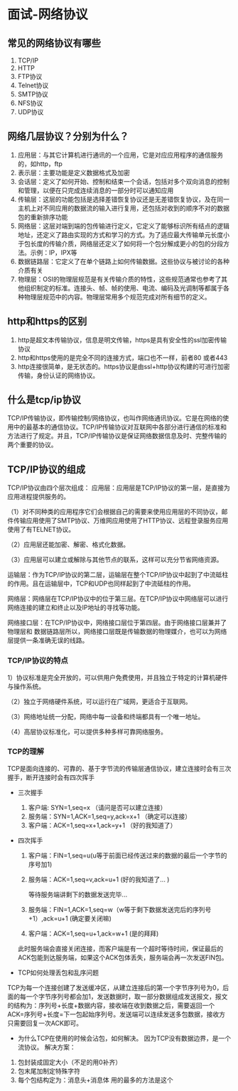 # 面试-网络协议

## 常见的网络协议有哪些

1. TCP/IP
2. HTTP
3. FTP协议
4. Telnet协议
5. SMTP协议
6. NFS协议
7. UDP协议

## 网络几层协议？分别为什么？
1. 应用层：与其它计算机进行通讯的一个应用，它是对应应用程序的通信服务的，如http，ftp
2. 表示层：主要功能是定义数据格式及加密
3. 会话层：定义了如何开始、控制和结束一个会话，包括对多个双向消息的控制和管理，以便在只完成连续消息的一部分时可以通知应用
4. 传输层：这层的功能包括是选择差错恢复协议还是无差错恢复协议，及在同一主机上对不同应用的数据流的输入进行复用，还包括对收到的顺序不对的数据包的重新排序功能
5. 网络层：这层对端到端的包传输进行定义，它定义了能够标识所有结点的逻辑地址，还定义了路由实现的方式和学习的方式。为了适应最大传输单元长度小于包长度的传输介质，网络层还定义了如何将一个包分解成更小的包的分段方法。示例：IP，IPX等
6. 数据链路层：它定义了在单个链路上如何传输数据。这些协议与被讨论的各种介质有关
7. 物理层：OSI的物理层规范是有关传输介质的特性，这些规范通常也参考了其他组织制定的标准。连接头、帧、帧的使用、电流、编码及光调制等都属于各种物理层规范中的内容。物理层常用多个规范完成对所有细节的定义。

## http和https的区别
1. http是超文本传输协议，信息是明文传输，https是具有安全性的ssl加密传输协议
2. http和https使用的是完全不同的连接方式，端口也不一样，前者80 或者443
3. http连接很简单，是无状态的。https协议是由ssl+http协议构建的可进行加密传输，身份认证的网络协议。

## 什么是tcp/ip协议
TCP/IP传输协议，即传输控制/网络协议，也叫作网络通讯协议。它是在网络的使用中的最基本的通信协议。TCP/IP传输协议对互联网中各部分进行通信的标准和方法进行了规定。并且，TCP/IP传输协议是保证网络数据信息及时、完整传输的两个重要的协议。

## TCP/IP协议的组成
TCP/IP协议由四个层次组成：
应用层：应用层是TCP/IP协议的第一层，是直接为应用进程提供服务的。

（1）对不同种类的应用程序它们会根据自己的需要来使用应用层的不同协议，邮件传输应用使用了SMTP协议、万维网应用使用了HTTP协议、远程登录服务应用使用了有TELNET协议。

（2）应用层还能加密、解密、格式化数据。

（3）应用层可以建立或解除与其他节点的联系，这样可以充分节省网络资源。

运输层：作为TCP/IP协议的第二层，运输层在整个TCP/IP协议中起到了中流砥柱的作用。且在运输层中，TCP和UDP也同样起到了中流砥柱的作用。

网络层：网络层在TCP/IP协议中的位于第三层。在TCP/IP协议中网络层可以进行网络连接的建立和终止以及IP地址的寻找等功能。

网络接口层：在TCP/IP协议中，网络接口层位于第四层。由于网络接口层兼并了物理层和      数据链路层所以，网络接口层既是传输数据的物理媒介，也可以为网络层提供一条准确无误的线路。

### TCP/IP协议的特点
1）协议标准是完全开放的，可以供用户免费使用，并且独立于特定的计算机硬件与操作系统。

（2）独立于网络硬件系统，可以运行在广域网，更适合于互联网。

（3）网络地址统一分配，网络中每一设备和终端都具有一个唯一地址。

（4）高层协议标准化，可以提供多种多样可靠网络服务。

### TCP的理解
TCP是面向连接的、可靠的、基于字节流的传输层通信协议，建立连接时会有三次握手，断开连接时会有四次挥手

- 三次握手

  1. 客户端: SYN=1,seq=x （请问是否可以建立连接）
  2. 服务端：SYN=1,ACK=1,seq=y,ack=x+1 （确定可以连接）
  3. 客户端：ACK=1,seq=x+1,ack=y+1 （好的我知道了）


- 四次挥手
  1. 客户端：FIN=1,seq=u(u等于前面已经传送过来的数据的最后一个字节的序号加1)
  2. 服务端：ACK=1,seq=v,ack=u+1 (好的我知道了... )

     等待服务端讲剩下的数据发送完毕...

  3. 服务端：FIN=1,ACK=1,seq=w（w等于剩下数据发送完后的序列号+1）,ack=u+1 (确定要关闭嘛)
  4. 客户端：ACK=1,seq=u+1,ack=w+1 (是的拜拜)

  此时服务端会直接关闭连接，而客户端是有一个超时等待时间，保证最后的ACK包能到达服务端，如果这个ACK包体丢失，服务端会再一次发送FIN包。

- TCP如何处理丢包和乱序问题

TCP为每一个连接创建了发送缓冲区，从建立连接后的第一个字节序列号为0，后面的每一个字节序列号都会加1，发送数据时，取一部分数据组成发送报文，报文的结构为：序列号+长度+数据内容，接收端在收到数据之后，需要返回一个ACK=序列号+长度=下一包起始序列号。发送端可以连续发送多包数据，接收方只需要回复一次ACK即可。

- 为什么TCP在使用的时候会沾包，如何解决。
  因为TCP没有数据边界，是一个流协议。
  解决方案：
1. 包封装成固定大小（不足的用0补齐）
2. 包末尾加制定特殊字符
3. 每个包结构定为：消息头+消息体 用的最多的方法是这个

